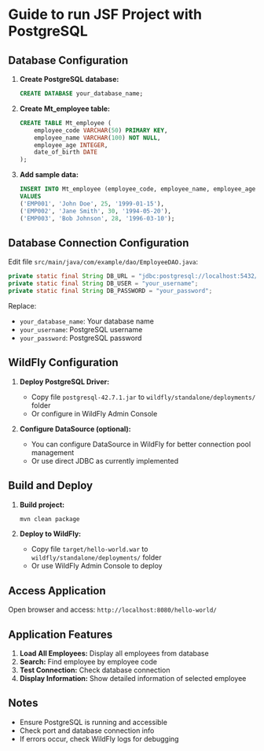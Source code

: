 # Guide to run JSF Project with PostgreSQL

## Database Configuration

1. **Create PostgreSQL database:**
   ```sql
   CREATE DATABASE your_database_name;
   ```

2. **Create Mt_employee table:**
   ```sql
   CREATE TABLE Mt_employee (
       employee_code VARCHAR(50) PRIMARY KEY,
       employee_name VARCHAR(100) NOT NULL,
       employee_age INTEGER,
       date_of_birth DATE
   );
   ```

3. **Add sample data:**
   ```sql
   INSERT INTO Mt_employee (employee_code, employee_name, employee_age, date_of_birth) 
   VALUES 
   ('EMP001', 'John Doe', 25, '1999-01-15'),
   ('EMP002', 'Jane Smith', 30, '1994-05-20'),
   ('EMP003', 'Bob Johnson', 28, '1996-03-10');
   ```

## Database Connection Configuration

Edit file `src/main/java/com/example/dao/EmployeeDAO.java`:

```java
private static final String DB_URL = "jdbc:postgresql://localhost:5432/your_database_name";
private static final String DB_USER = "your_username";
private static final String DB_PASSWORD = "your_password";
```

Replace:
- `your_database_name`: Your database name
- `your_username`: PostgreSQL username
- `your_password`: PostgreSQL password

## WildFly Configuration

1. **Deploy PostgreSQL Driver:**
   - Copy file `postgresql-42.7.1.jar` to `wildfly/standalone/deployments/` folder
   - Or configure in WildFly Admin Console

2. **Configure DataSource (optional):**
   - You can configure DataSource in WildFly for better connection pool management
   - Or use direct JDBC as currently implemented

## Build and Deploy

1. **Build project:**
   ```bash
   mvn clean package
   ```

2. **Deploy to WildFly:**
   - Copy file `target/hello-world.war` to `wildfly/standalone/deployments/` folder
   - Or use WildFly Admin Console to deploy

## Access Application

Open browser and access: `http://localhost:8080/hello-world/`

## Application Features

1. **Load All Employees:** Display all employees from database
2. **Search:** Find employee by employee code
3. **Test Connection:** Check database connection
4. **Display Information:** Show detailed information of selected employee

## Notes

- Ensure PostgreSQL is running and accessible
- Check port and database connection info
- If errors occur, check WildFly logs for debugging